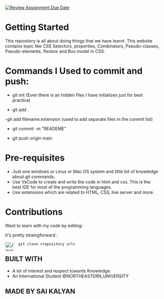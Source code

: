 [![Review Assignment Due Date](https://classroom.github.com/assets/deadline-readme-button-22041afd0340ce965d47ae6ef1cefeee28c7c493a6346c4f15d667ab976d596c.svg)](https://classroom.github.com/a/KmPbWu2y)


# Getting Started

This repository is all about doing things that we have learnt.
This website contains topic like CSS Selectors, properties, Combinators, Pseudo-classes, Pseudo-elements, flexbox and Box model in CSS.


# Commands I Used to commit and push:

- git init (Even there is an hidden files I have initializes just for best practice)

- git add .

-git add filename.extension (used to add separate files in the commit list)

- git commit -m "READEME"

- git push origin main


# Pre-requisites

- Just one windows or Linux or Mac OS system and little bit of knowledge about git commands.
- Use VsCode to create and write the code in html and css. This is the best IDE for most of the programming languages.
- Use extensions which are related to HTML, CSS, live server and more.

# Contributions

Want to learn with my code by editing:

It's pretty straingforward :

<img align="left" alt="Java" width="30px" style="padding-right:10px;" src="https://cdn.jsdelivr.net/gh/devicons/devicon/icons/git/git-original.svg" />


```git clone <repository url>```

## BUILT WITH

* A lot of interest and respect towards Knowledge.
* An International Student @NORTHEASTERN_UNIVERSITY

## MADE BY SAI KALYAN